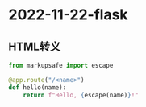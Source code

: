 # 2022-11-22-flask

## HTML转义
```python
from markupsafe import escape

@app.route("/<name>")
def hello(name):
    return f"Hello, {escape(name)}!"
```